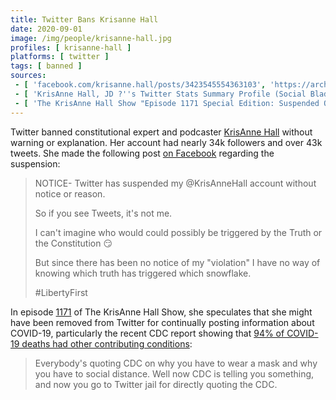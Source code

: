 ```yaml
---
title: Twitter Bans Krisanne Hall
date: 2020-09-01
image: /img/people/krisanne-hall.jpg
profiles: [ krisanne-hall ]
platforms: [ twitter ]
tags: [ banned ]
sources:
 - [ 'facebook.com/krisanne.hall/posts/3423545554363103', 'https://archive.is/HFSp4' ]
 - [ 'KrisAnne Hall, JD ?''s Twitter Stats Summary Profile (Social Blade Twitter Statistics)', 'https://socialblade.com/twitter/user/krisannehall' ]
 - [ 'The KrisAnne Hall Show "Episode 1171 Special Edition: Suspended On Twitter"', 'https://www.krisannehall.com/index.php/resources/the-krisanne-hall-show/663-episode-1171-special-edition-suspended-on-twitter' ]
---
```


Twitter banned constitutional expert and podcaster [KrisAnne
Hall](/profiles/krisanne-hall/) without warning
or explanation. Her account had nearly 34k followers and over 43k tweets. She
made the following post [on Facebook](https://archive.is/HFSp4) regarding the
suspension:
> NOTICE- Twitter has suspended my @KrisAnneHall account without notice or
> reason.
>
> So if you see Tweets, it's not me.
>
> I can't imagine who would could possibly be triggered by the Truth or the
> Constitution 😏
>
> But since there has been no notice of my "violation" I have no way of knowing
> which truth has triggered which snowflake.
>
> #LibertyFirst

In episode
[1171](https://www.krisannehall.com/index.php/resources/the-krisanne-hall-show/663-episode-1171-special-edition-suspended-on-twitter)
of The KrisAnne Hall Show, she speculates that she might have been removed from
Twitter for continually posting information about COVID-19, particularly the
recent CDC report showing that [94% of COVID-19 deaths had other contributing
conditions](https://archive.is/5OKqt#selection-3955.0-3955.13):
> Everybody's quoting CDC on why you have to wear a mask and why you have to
> social distance. Well now CDC is telling you something, and now you go to
> Twitter jail for directly quoting the CDC.
